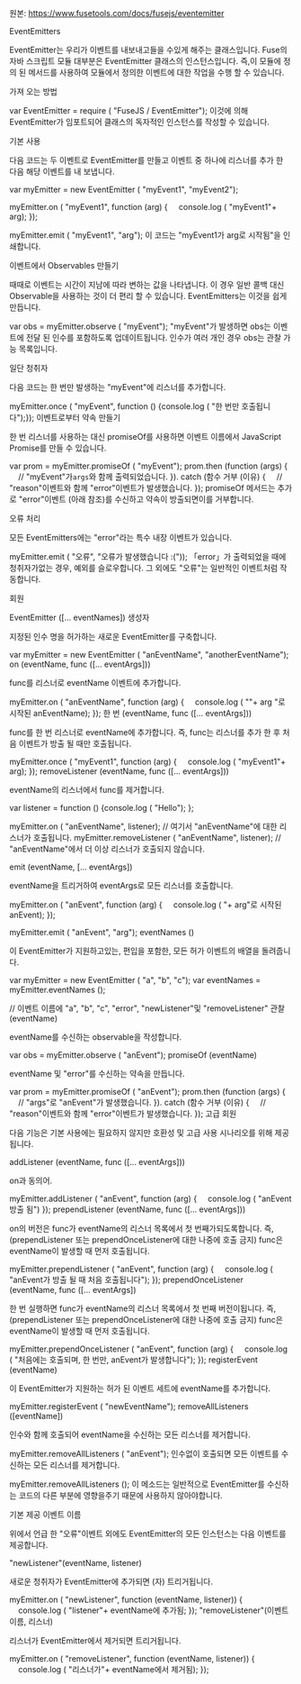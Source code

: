 원본: https://www.fusetools.com/docs/fusejs/eventemitter

EventEmitters

EventEmitter는 우리가 이벤트를 내보내고들을 수있게 해주는 클래스입니다. Fuse의 자바 스크립트 모듈 대부분은 EventEmitter 클래스의 인스턴스입니다. 즉,이 모듈에 정의 된 메서드를 사용하여 모듈에서 정의한 이벤트에 대한 작업을 수행 할 수 있습니다.

가져 오는 방법

var EventEmitter = require ( "FuseJS / EventEmitter");
이것에 의해 EventEmitter가 임포트되어 클래스의 독자적인 인스턴스를 작성할 수 있습니다.

기본 사용

다음 코드는 두 이벤트로 EventEmitter를 만들고 이벤트 중 하나에 리스너를 추가 한 다음 해당 이벤트를 내 보냅니다.

var myEmitter = new EventEmitter ( "myEvent1", "myEvent2");

myEmitter.on ( "myEvent1", function (arg) {
    console.log ( "myEvent1"+ arg);
});

myEmitter.emit ( "myEvent1", "arg");
이 코드는 "myEvent1가 arg로 시작됨"을 인쇄합니다.

이벤트에서 Observables 만들기

때때로 이벤트는 시간이 지남에 따라 변하는 값을 나타냅니다. 이 경우 일반 콜백 대신 Observable을 사용하는 것이 더 편리 할 수 ​​있습니다. EventEmitters는 이것을 쉽게 만듭니다.

var obs = myEmitter.observe ( "myEvent");
"myEvent"가 발생하면 obs는 이벤트에 전달 된 인수를 포함하도록 업데이트됩니다. 인수가 여러 개인 경우 obs는 관찰 가능 목록입니다.

일단 청취자

다음 코드는 한 번만 발생하는 "myEvent"에 리스너를 추가합니다.

myEmitter.once ( "myEvent", function () {console.log ( "한 번만 호출됩니다");});
이벤트로부터 약속 만들기

한 번 리스너를 사용하는 대신 promiseOf를 사용하면 이벤트 이름에서 JavaScript Promise를 만들 수 있습니다.

var prom = myEmitter.promiseOf ( "myEvent");
prom.then (function (args) {
    // "myEvent"가`args`와 함께 출력되었습니다.
}). catch (함수 거부 (이유) {
    // "reason"이벤트와 함께 "error"이벤트가 발생했습니다.
});
promiseOf 메서드는 추가로 "error"이벤트 (아래 참조)를 수신하고 약속이 방출되면이를 거부합니다.

오류 처리

모든 EventEmitters에는 "error"라는 특수 내장 이벤트가 있습니다.

myEmitter.emit ( "오류", "오류가 발생했습니다 :("));
「error」가 출력되었을 때에 청취자가없는 경우, 예외를 슬로우합니다. 그 외에도 "오류"는 일반적인 이벤트처럼 작동합니다.

회원

EventEmitter ([... eventNames]) 생성자

지정된 인수 명을 허가하는 새로운 EventEmitter를 구축합니다.

var myEmitter = new EventEmitter ( "anEventName", "anotherEventName");
on (eventName, func ([... eventArgs]))

func를 리스너로 eventName 이벤트에 추가합니다.

myEmitter.on ( "anEventName", function (arg) {
    console.log ( ""+ arg "로 시작된 anEventName);
});
한 번 (eventName, func ([... eventArgs]))

func를 한 번 리스너로 eventName에 추가합니다. 즉, func는 리스너를 추가 한 후 처음 이벤트가 방출 될 때만 호출됩니다.

myEmitter.once ( "myEvent1", function (arg) {
    console.log ( "myEvent1"+ arg);
});
removeListener (eventName, func ([... eventArgs]))

eventName의 리스너에서 func를 제거합니다.

var listener = function () {console.log ( "Hello"); };

myEmitter.on ( "anEventName", listener);
// 여기서 "anEventName"에 대한 리스너가 호출됩니다.
myEmitter.removeListener ( "anEventName", listener);
// "anEventName"에서 더 이상 리스너가 호출되지 않습니다.

emit (eventName, [... eventArgs])

eventName을 트리거하여 eventArgs로 모든 리스너를 호출합니다.

myEmitter.on ( "anEvent", function (arg) {
    console.log ( "+ arg"로 시작된 anEvent);
});

myEmitter.emit ( "anEvent", "arg");
eventNames ()

이 EventEmitter가 지원하고있는, 편입을 포함한, 모든 허가 이벤트의 배열을 돌려줍니다.

var myEmitter = new EventEmitter ( "a", "b", "c");
var eventNames = myEmitter.eventNames ();

// 이벤트 이름에 "a", "b", "c", "error", "newListener"및 "removeListener"
관찰 (eventName)

eventName를 수신하는 observable을 작성합니다.

var obs = myEmitter.observe ( "anEvent");
promiseOf (eventName)

eventName 및 "error"를 수신하는 약속을 만듭니다.

var prom = myEmitter.promiseOf ( "anEvent");
prom.then (function (args) {
    // "args"로 "anEvent"가 발생했습니다.
}). catch (함수 거부 (이유) {
    // "reason"이벤트와 함께 "error"이벤트가 발생했습니다.
});
고급 회원

다음 기능은 기본 사용에는 필요하지 않지만 호환성 및 고급 사용 시나리오를 위해 제공됩니다.

addListener (eventName, func ([... eventArgs]))

on과 동의어.

myEmitter.addListener ( "anEvent", function (arg) {
    console.log ( "anEvent 방출 됨")
});
prependListener (eventName, func ([... eventArgs]))

on의 버전은 func가 eventName의 리스너 목록에서 첫 번째가되도록합니다. 즉, (prependListener 또는 prependOnceListener에 대한 나중에 호출 금지) func은 eventName이 발생할 때 먼저 호출됩니다.

myEmitter.prependListener ( "anEvent", function (arg) {
    console.log ( "anEvent가 방출 될 때 처음 호출됩니다");
});
prependOnceListener (eventName, func ([... eventArgs])

한 번 실행하면 func가 eventName의 리스너 목록에서 첫 번째 버전이됩니다. 즉, (prependListener 또는 prependOnceListener에 대한 나중에 호출 금지) func은 eventName이 발생할 때 먼저 호출됩니다.

myEmitter.prependOnceListener ( "anEvent", function (arg) {
    console.log ( "처음에는 호출되며, 한 번만, anEvent가 발생합니다");
});
registerEvent (eventName)

이 EventEmitter가 지원하는 허가 된 이벤트 세트에 eventName를 추가합니다.

myEmitter.registerEvent ( "newEventName");
removeAllListeners ([eventName])

인수와 함께 호출되어 eventName을 수신하는 모든 리스너를 제거합니다.

myEmitter.removeAllListeners ( "anEvent");
인수없이 호출되면 모든 이벤트를 수신하는 모든 리스너를 제거합니다.

myEmitter.removeAllListeners ();
이 메소드는 일반적으로 EventEmitter를 수신하는 코드의 다른 부분에 영향을주기 때문에 사용하지 않아야합니다.

기본 제공 이벤트 이름

위에서 언급 한 "오류"이벤트 외에도 EventEmitter의 모든 인스턴스는 다음 이벤트를 제공합니다.

"newListener"(eventName, listener)

새로운 청취자가 EventEmitter에 추가되면 (자) 트리거됩니다.

myEmitter.on ( "newListener", function (eventName, listener)) {
    console.log ( "listener"+ eventName에 추가됨;
});
"removeListener"(이벤트 이름, 리스너)

리스너가 EventEmitter에서 제거되면 트리거됩니다.

myEmitter.on ( "removeListener", function (eventName, listener)) {
    console.log ( "리스너가"+ eventName에서 제거됨);
});